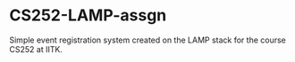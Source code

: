 # CS252-LAMP-assgn
Simple event registration system created on the LAMP stack for the course CS252 at IITK.
